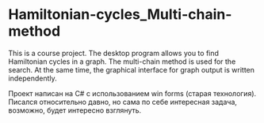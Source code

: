 # Hamiltonian-cycles_Multi-chain-method
This is a course project. The desktop program allows you to find Hamiltonian cycles in a graph. The multi-chain method is used for the search. 
At the same time, the graphical interface for graph output is written independently.

Проект написан на C# с использованием win forms (старая технология). 
Писался относительно давно, но сама по себе интересная задача, возможно, будет интересно взглянуть.
